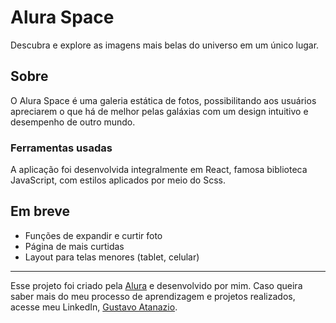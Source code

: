 # Alura Space

Descubra e explore as imagens mais belas do universo em um único lugar.

## Sobre

O Alura Space é uma galeria estática de fotos, possibilitando aos usuários apreciarem o que há de melhor pelas galáxias com um design intuitivo e desempenho de outro mundo.

### Ferramentas usadas

A aplicação foi desenvolvida integralmente em React, famosa biblioteca JavaScript, com estilos aplicados por meio do Scss.

## Em breve

- Funções de expandir e curtir foto
- Página de mais curtidas
- Layout para telas menores (tablet, celular)

---
Esse projeto foi criado pela [Alura](https://www.alura.com.br) e desenvolvido por mim. Caso queira saber mais do meu processo de aprendizagem e projetos realizados, acesse meu LinkedIn, [Gustavo Atanazio](https://www.linkedin.com/in/gustavo-atanazio).
